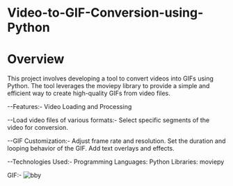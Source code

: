 # Video-to-GIF-Conversion-using-Python
# Overview
This project involves developing a tool to convert videos into GIFs using Python. The tool leverages the moviepy library to provide a simple and efficient way to create high-quality GIFs from video files.

--Features:-
Video Loading and Processing

--Load video files of various formats:-
Select specific segments of the video for conversion.

--GIF Customization:-
Adjust frame rate and resolution.
Set the duration and looping behavior of the GIF.
Add text overlays and effects.

--Technologies Used:-
Programming Languages: Python
Libraries: moviepy

GIF:-
![bby](https://github.com/user-attachments/assets/ec7c0556-6331-4b90-9935-d73988b65fc2)


